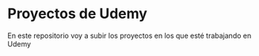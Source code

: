 # Proyectos de Udemy
En este repositorio voy a subir los proyectos en los que esté trabajando en Udemy
